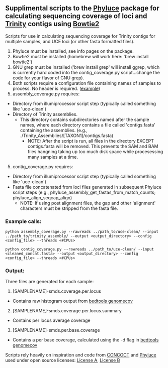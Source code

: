 ## Supplimental scripts to the [Phyluce](https://github.com/faircloth-lab/phyluce) package for calculating sequencing coverage of loci and [Trinity](https://github.com/trinityrnaseq/trinityrnaseq/wiki) contigs using [Bowtie2](http://bowtie-bio.sourceforge.net/bowtie2/index.shtml)



Scripts for use in calculating sequencing coverage for Trinity contigs for multiple samples, and UCE loci (or other fasta formatted files). 

1. Phyluce must be installed, see info pages on the package. 
2. Bowtie2 must be installed (homebrew will work here: 'brew install bowtie2')
3. GNU grep must be installed ('brew install grep' will install ggrep, which is currently hard coded into the contig_coverage.py script...change the code for your flavor of GNU grep). 
3. Both scripts require a configuration file containing names of samples to process. No header is required. ([example](https://github.com/BioNrd/Sequencing-Coverage-Scripts/blob/master/config_file_example.txt)) 
4. assembly_coverage.py requires: 
 - Directory from illumiprocessor script step (typically called something like 'uce-clean')
 - Directory of Trinity assemblies.
 	- This directory contains subdirectories named after the sample names, where each directory contains a file called 'contigs.fasta' containing the assemblies. (e.g., ./Trinity_Assemblies/[TAXON1]/contigs.fasta)
 	  - NOTE: After the script is run, all files in the directory EXCEPT contigs.fasta will be removed. This prevents the SAM and BAM files hangning taking up too much disk space while procesessing many samples at a time. 
5. contig_coverage.py requires:
 - Directory from illumiprocessor script step (typically called something like 'uce-clean')
 - Fasta file concatenated from loci files generated in subsequent Phyluce script steps (e.g., phyluce_assembly_get_fastas_from_match_counts; phyluce_align_seqcap_align)
     - NOTE: If using post alignment files, the gap and other 'alignment' characters must be stripped from the fasta file.

### Example calls: 
    python assembly_coverage.py --rawreads ../path_to/uce-clean/ --input ../path_to/trinity_assembly/ --output <output_directory> --config <config_file> --threads <#CPUs>

    python contig_coverage.py --rawreads ../path_to/uce-clean/ --input <cleaned_concat.fasta> --output <output_directory> --config <config_file> --threads <#CPUs>

### Output: 
Three files are generated for each sample:

1. [SAMPLENAME]-smds.coverage.per.locus
 - Contains raw histogram output from [bedtools genomecov](http://bedtools.readthedocs.io/en/latest/content/tools/genomecov.html)
2. [SAMPLENAME]-smds.coverage.per.locus.summary
 - Contains per locus average coverage
3. [SAMPLENAME]-smds.per.base.coverage
 - Contains a per base coverage, calculated using the -d flag in [bedtools genomecov](http://bedtools.readthedocs.io/en/latest/content/tools/genomecov.html)

Scripts rely heavily on inspiration and code from [CONCOCT](https://github.com/BinPro/CONCOCT/blob/master/scripts/map-bowtie2-markduplicates.sh) and [Phyluce](https://github.com/faircloth-lab/phyluce) used under open source licenses:
[License A](https://github.com/BinPro/CONCOCT/blob/master/LICENSE.txt),
[License B](https://github.com/faircloth-lab/phyluce/blob/master/LICENSE.txt)
